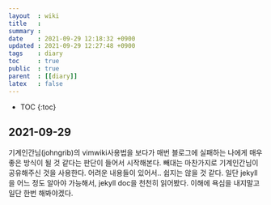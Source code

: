 ```yaml
---
layout  : wiki
title   : 
summary : 
date    : 2021-09-29 12:18:32 +0900
updated : 2021-09-29 12:27:48 +0900
tags    : diary
toc     : true
public  : true
parent  : [[diary]]
latex   : false
---
```

* TOC
{:toc}

## 2021-09-29

기계인간님(johngrib)의 vimwiki사용법을 보다가 매번 블로그에 실패하는 나에게 매우 좋은 방식이 될 것 같다는 판단이 들어서 시작해본다.
빼대는 마찬가지로 기계인간님이 공유해주신 것을 사용한다. 
어려운 내용들이 있어서.. 쉽지는 않을 것 같다. 일단 jekyll을 어느 정도 알아야 가능해서, jekyll doc을 천천히 읽어봤다.
이해에 욕심을 내지말고 일단 한번 해봐야겠다.
